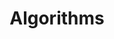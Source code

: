 ---
title: Algorithms
layout: collection
permalink: /Algorithms/
collection: Algorithms
entries_layout: grid
classes: wide
---